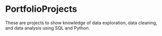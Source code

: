 # PortfolioProjects
These are projects to show knowledge of data exploration, data cleaning, and data analysis using SQL and Python. 
